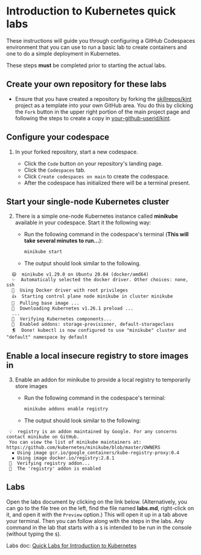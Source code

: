 # Introduction to Kubernetes quick labs

These instructions will guide you through configuring a GitHub Codespaces environment that you can use to run a basic lab to create containers and one to do a simple deployment in Kubernetes.

These steps **must** be completed prior to starting the actual labs.

## Create your own repository for these labs

- Ensure that you have created a repository by forking the [skillrepos/kint](https://github.com/skillrepos/kint) project as a template into your own GitHub area. You do this by clicking the `Fork` button in the upper right portion of the main project page and following the steps to create a copy in [your-github-userid/kint](https://<your-github-userid>/kint).

## Configure your codespace

1. In your forked repository, start a new codespace.

    - Click the `Code` button on your repository's landing page.
    - Click the `Codespaces` tab.
    - Click `Create codespaces on main` to create the codespace.
    - After the codespace has initialized there will be a terminal present.

## Start your single-node Kubernetes cluster
2. There is a simple one-node Kubernetes instance called **minikube** available in your codespace. Start it the following way:

    - Run the following command in the codespace's terminal (**This will take several minutes to run...**):

      ```bash
      minikube start
      ```

    - The output should look similar to the following.

```console
  😄  minikube v1.29.0 on Ubuntu 20.04 (docker/amd64)
  ✨  Automatically selected the docker driver. Other choices: none, ssh
  📌  Using Docker driver with root privileges
  👍  Starting control plane node minikube in cluster minikube
  🚜  Pulling base image ...
  💾  Downloading Kubernetes v1.26.1 preload ...
  ...
  🔎  Verifying Kubernetes components...
  🌟  Enabled addons: storage-provisioner, default-storageclass
  🏄  Done! kubectl is now configured to use "minikube" cluster and "default" namespace by default
```

## Enable a local insecure registry to store images in

3. Enable an addon for minikube to provide a local registry to temporarily store images

    - Run the following command in the codespace's terminal:

      ```bash
      minikube addons enable registry
      ```

    - The output should look similar to the following:

  ```console
   💡  registry is an addon maintained by Google. For any concerns contact minikube on GitHub.
   You can view the list of minikube maintainers at: https://github.com/kubernetes/minikube/blob/master/OWNERS
    ▪ Using image gcr.io/google_containers/kube-registry-proxy:0.4
    ▪ Using image docker.io/registry:2.8.1
   🔎  Verifying registry addon...
   🌟  The 'registry' addon is enabled
  ```

## Labs

Open the labs document by clicking on the link below. (Alternatively, you can go to the file tree on the left, find the file named **labs.md**, right-click on it, and open it with the `Preview` option.) This will open it up in a tab above your terminal. Then you can follow along with the steps in the labs. Any command in the lab that starts with a `$` is intended to be run in the console (without typing the `$`).

Labs doc: [Quick Labs for Introduction to Kubernetes](labs.md)

